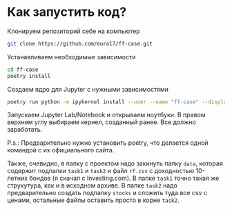 # Как запустить код?
Клонируем репозиторий себе на компьютер
```bash
git clone https://github.com/eura17/ff-case.git 
```
Устанавливаем необходимые зависимости
```bash
cd ff-case
poetry install
```

Создаем ядро для Jupyter с нужными зависимостями
```bash
poetry run python -m ipykernel install --user --name "ff-case" --display-name "Python (ff-case)"
```

Запускаем Jupyter Lab/Notebook и открываем ноутбуки. 
В правом верхнем углу выбираем кернел, созданный ранее.
Все должно заработать.

P.s.: Предварительно нужно установить poetry, что делается одной командой с их
официального сайта. 

Также, очевидно, в папку с проектом надо закинуть папку `data`,
которая содержит подпапки `task1` и `task2` и файл `rf.csv` с доходностью
10-летних бондов (я скачал с Investing.com). В папке `task1` точно такая же
струкутура, как и в исходном архиве. В папке `task2` надо предварительно создать
подпапку `stocks` и сложить туда все csv с ценами, остальные файлы оставить просто 
в корне `task2`.